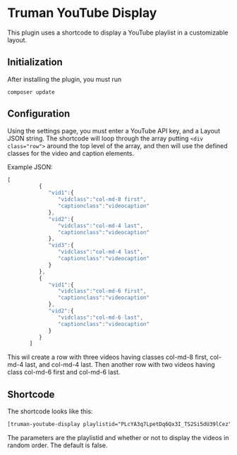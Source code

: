 # Truman YouTube Display
This plugin uses a shortcode to display a YouTube playlist in a customizable layout.

## Initialization
After installing the plugin, you must run 
```shell
composer update
```

## Configuration
Using the settings page, you must enter a YouTube API key, and a Layout JSON string.
The shortcode will loop through the array putting `<div class="row">` around
the top level of the array, and then will use the defined classes for the video
 and caption elements.
 
 Example JSON:
 ```javascript
[
           {
              "vid1":{
                 "vidclass":"col-md-8 first",
                 "captionclass":"videocaption"
              },
              "vid2":{
                 "vidclass":"col-md-4 last",
                 "captionclass":"videocaption"
              },
              "vid3":{
                 "vidclass":"col-md-4 last",
                 "captionclass":"videocaption"
              }
           },
           {
              "vid1":{
                 "vidclass":"col-md-6 first",
                 "captionclass":"videocaption"
              },
              "vid2":{
                 "vidclass":"col-md-6 last",
                 "captionclass":"videocaption"
              }
           }
        ]
```

This wil create a row with three videos having classes col-md-8 first,
col-md-4 last, and col-md-4 last. Then another row with two videos
having class col-md-6 first and col-md-6 last.

## Shortcode
The shortcode looks like this:
```html
[truman-youtube-display playlistid="PLcYA3q7LpetDq6Qx3I_TS2Si5dU39lCez" random="false"]
```

The parameters are the playlistid and whether or not to display the videos in random order.
The default is false.